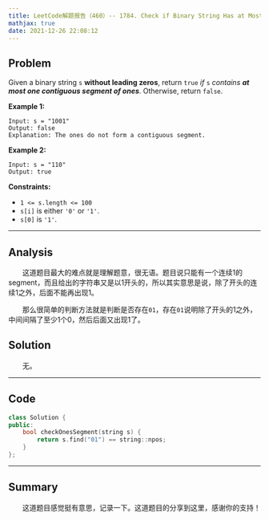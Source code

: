 ```yaml
---
title: LeetCode解题报告（460）-- 1784. Check if Binary String Has at Most One Segment of Ones
mathjax: true
date: 2021-12-26 22:08:12
---
```


## Problem

Given a binary string `s` **without leading zeros**, return `true` *if* `s` *contains **at most one contiguous segment of ones***. Otherwise, return `false`.

<!-- more -->

**Example 1:**

```
Input: s = "1001"
Output: false
Explanation: The ones do not form a contiguous segment.
```

**Example 2:**

```
Input: s = "110"
Output: true
```

**Constraints:**

- `1 <= s.length <= 100`
- `s[i]` is either `'0'` or `'1'`.
- `s[0]` is `'1'`.

---

## Analysis

&emsp;&emsp;这道题目最大的难点就是理解题意，很无语。题目说只能有一个连续1的segment，而且给出的字符串又是以1开头的，所以其实意思是说，除了开头的连续1之外，后面不能再出现1。

&emsp;&emsp;那么很简单的判断方法就是判断是否存在`01`，存在`01`说明除了开头的1之外，中间间隔了至少1个0，然后后面又出现1了。

## Solution

&emsp;&emsp;无。

------

## Code

```c++
class Solution {
public:
    bool checkOnesSegment(string s) {
        return s.find("01") == string::npos;
    }
};
```

------

## Summary

&emsp;&emsp;这道题目感觉挺有意思，记录一下。这道题目的分享到这里，感谢你的支持！
